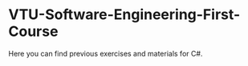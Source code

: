 # VTU-Software-Engineering-First-Course

Here you can find previous exercises and materials for C#.
